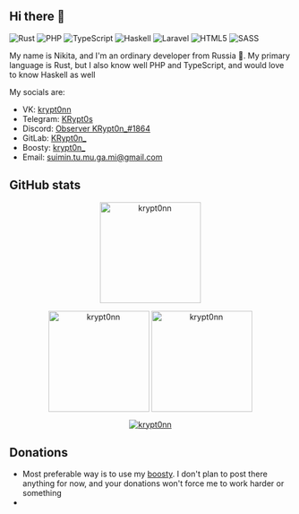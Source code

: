 ## Hi there 👋

![Rust](https://img.shields.io/badge/Rust-000000?style=for-the-badge&logo=rust&logoColor=white)
![PHP](https://img.shields.io/badge/php-%23777BB4.svg?style=for-the-badge&logo=php&logoColor=white)
![TypeScript](https://img.shields.io/badge/typescript-%23007ACC.svg?style=for-the-badge&logo=typescript&logoColor=white)
![Haskell](https://img.shields.io/badge/Haskell-5e5086?style=for-the-badge&logo=haskell&logoColor=white)
![Laravel](https://img.shields.io/badge/laravel-%23FF2D20.svg?style=for-the-badge&logo=laravel&logoColor=white)
![HTML5](https://img.shields.io/badge/html5-%23E34F26.svg?style=for-the-badge&logo=html5&logoColor=white)
![SASS](https://img.shields.io/badge/SASS-hotpink.svg?style=for-the-badge&logo=SASS&logoColor=white)

My name is Nikita, and I'm an ordinary developer from Russia 🎩. My primary language is Rust, but I also know well PHP and TypeScript, and would love to know Haskell as well

My socials are:

* VK: [krypt0nn](https://vk.com/krypt0nn)
* Telegram: [KRypt0s](https://t.me/KRypt0s)
* Discord: [Observer KRypt0n_#1864](https://discord.com/users/Observer%20KRypt0n_#1864)
* GitLab: [KRypt0n_](https://gitlab.com/KRypt0n_)
* Boosty: [krypt0n_](https://boosty.to/krypt0n_)
* Email: suimin.tu.mu.ga.mi@gmail.com

## GitHub stats

<p align="center">
  <img height="180em" src="https://github-profile-summary-cards.vercel.app/api/cards/profile-details?username=krypt0nn&theme=nord_bright" alt="krypt0nn" align="center">
</p>

<p align="center">
  <img height="180em" src="https://github-readme-stats.vercel.app/api?username=krypt0nn&hide_border=true&show_icons=true&theme=nord_bright" alt="krypt0nn" align="center">
  <img height="180em" src="https://github-readme-stats.vercel.app/api/top-langs?username=krypt0nn&show_icons=true&locale=en&layout=compact&hide_border=true&theme=nord_bright" alt="krypt0nn" align="center">
</p>

<p align="center">
  <a href="https://github.com/krypt0nn">
    <img src="https://github-profile-trophy.vercel.app/?username=krypt0nn&margin-w=5&theme=nord_bright" alt="krypt0nn">
  </a>
</p>

## Donations

* Most preferable way is to use my [boosty](https://boosty.to/krypt0n_/donate). I don't plan to post there anything for now, and your donations won't force me to work harder or something
* 
